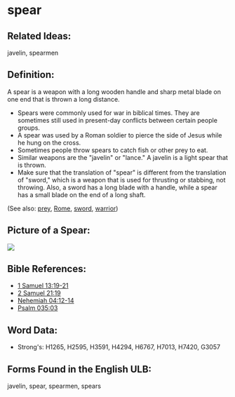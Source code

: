 # spear

## Related Ideas:

javelin, spearmen

## Definition:

A spear is a weapon with a long wooden handle and sharp metal blade on one end that is thrown a long distance.

* Spears were commonly used for war in biblical times. They are sometimes still used in present-day conflicts between certain people groups.
* A spear was used by a Roman soldier to pierce the side of Jesus while he hung on the cross.
* Sometimes people throw spears to catch fish or other prey to eat.
* Similar weapons are the "javelin" or "lance." A javelin is a light spear that is thrown.
* Make sure that the translation of "spear" is different from the translation of "sword," which is a weapon that is used for thrusting or stabbing, not throwing. Also, a sword has a long blade with a handle, while a spear has a small blade on the end of a long shaft.

(See also: [prey](../other/prey.md), [Rome](../names/rome.md), [sword](../other/sword.md), [warrior](../other/warrior.md))

## Picture of a Spear:

<a href="https://content.bibletranslationtools.org/WycliffeAssociates/en_tw/raw/branch/master/PNGs/s/Spear.png"><img src="https://content.bibletranslationtools.org/WycliffeAssociates/en_tw/raw/branch/master/PNGs/s/Spear.png" ></a>

## Bible References:

* [1 Samuel 13:19-21](rc://en/tn/help/1sa/13/19)
* [2 Samuel 21:19](rc://en/tn/help/2sa/21/19)
* [Nehemiah 04:12-14](rc://en/tn/help/neh/04/12)
* [Psalm 035:03](rc://en/tn/help/psa/035/003)

## Word Data:

* Strong's: H1265, H2595, H3591, H4294, H6767, H7013, H7420, G3057

## Forms Found in the English ULB:

javelin, spear, spearmen, spears

